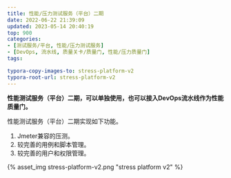 ```yaml
---
title: 性能/压力测试服务（平台）二期
date: 2022-06-22 21:39:09
updated: 2023-05-14 20:40:19
top: 900
categories: 
- [测试服务/平台, 性能/压力测试服务]
- [DevOps, 流水线, 质量关卡/质量门, 性能/压力质量门]
tags:

typora-copy-images-to: stress-platform-v2
typora-root-url: stress-platform-v2
---
```


**性能测试服务（平台）二期，可以单独使用，也可以接入DevOps流水线作为性能质量门。**

性能测试服务（平台）二期实现如下功能。
1. Jmeter兼容的压测。
2. 较完善的用例和脚本管理。
3. 较完善的用户和权限管理。


{% asset_img stress-platform-v2.png "stress platform v2" %}